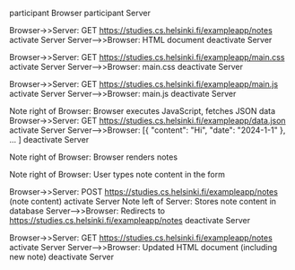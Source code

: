 participant Browser
participant Server

Browser->>Server: GET https://studies.cs.helsinki.fi/exampleapp/notes
activate Server
Server-->>Browser: HTML document
deactivate Server

Browser->>Server: GET https://studies.cs.helsinki.fi/exampleapp/main.css
activate Server
Server-->>Browser: main.css
deactivate Server

Browser->>Server: GET https://studies.cs.helsinki.fi/exampleapp/main.js
activate Server
Server-->>Browser: main.js
deactivate Server

Note right of Browser: Browser executes JavaScript, fetches JSON data
Browser->>Server: GET https://studies.cs.helsinki.fi/exampleapp/data.json
activate Server
Server-->>Browser: [{ "content": "Hi", "date": "2024-1-1" }, ... ]
deactivate Server

Note right of Browser: Browser renders notes

Note right of Browser: User types note content in the form

Browser->>Server: POST https://studies.cs.helsinki.fi/exampleapp/notes (note content)
activate Server
Note left of Server: Stores note content in database
Server-->>Browser: Redirects to https://studies.cs.helsinki.fi/exampleapp/notes
deactivate Server

Browser->>Server: GET https://studies.cs.helsinki.fi/exampleapp/notes
activate Server
Server-->>Browser: Updated HTML document (including new note)
deactivate Server
